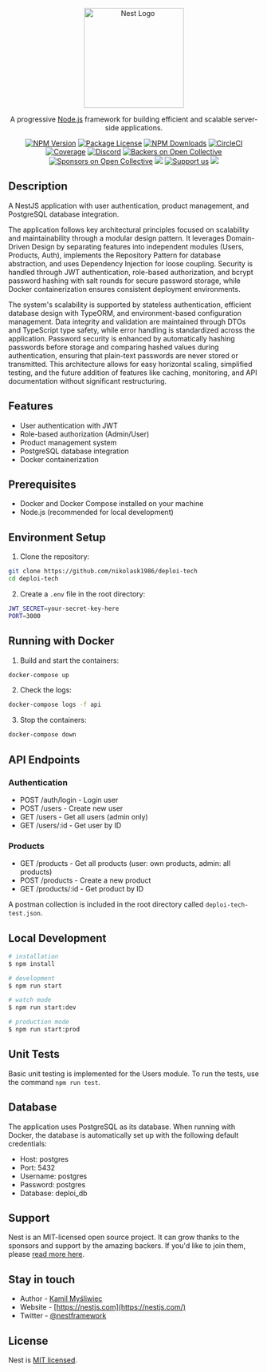 <p align="center">
  <a href="http://nestjs.com/" target="blank"><img src="https://nestjs.com/img/logo-small.svg" width="200" alt="Nest Logo" /></a>
</p>

[circleci-image]: https://img.shields.io/circleci/build/github/nestjs/nest/master?token=abc123def456
[circleci-url]: https://circleci.com/gh/nestjs/nest

  <p align="center">A progressive <a href="http://nodejs.org" target="_blank">Node.js</a> framework for building efficient and scalable server-side applications.</p>
    <p align="center">
<a href="https://www.npmjs.com/~nestjscore" target="_blank"><img src="https://img.shields.io/npm/v/@nestjs/core.svg" alt="NPM Version" /></a>
<a href="https://www.npmjs.com/~nestjscore" target="_blank"><img src="https://img.shields.io/npm/l/@nestjs/core.svg" alt="Package License" /></a>
<a href="https://www.npmjs.com/~nestjscore" target="_blank"><img src="https://img.shields.io/npm/dm/@nestjs/common.svg" alt="NPM Downloads" /></a>
<a href="https://circleci.com/gh/nestjs/nest" target="_blank"><img src="https://img.shields.io/circleci/build/github/nestjs/nest/master" alt="CircleCI" /></a>
<a href="https://coveralls.io/github/nestjs/nest?branch=master" target="_blank"><img src="https://coveralls.io/repos/github/nestjs/nest/badge.svg?branch=master#9" alt="Coverage" /></a>
<a href="https://discord.gg/G7Qnnhy" target="_blank"><img src="https://img.shields.io/badge/discord-online-brightgreen.svg" alt="Discord"/></a>
<a href="https://opencollective.com/nest#backer" target="_blank"><img src="https://opencollective.com/nest/backers/badge.svg" alt="Backers on Open Collective" /></a>
<a href="https://opencollective.com/nest#sponsor" target="_blank"><img src="https://opencollective.com/nest/sponsors/badge.svg" alt="Sponsors on Open Collective" /></a>
  <a href="https://paypal.me/kamilmysliwiec" target="_blank"><img src="https://img.shields.io/badge/Donate-PayPal-ff3f59.svg"/></a>
    <a href="https://opencollective.com/nest#sponsor"  target="_blank"><img src="https://img.shields.io/badge/Support%20us-Open%20Collective-41B883.svg" alt="Support us"></a>
  <a href="https://twitter.com/nestframework" target="_blank"><img src="https://img.shields.io/twitter/follow/nestframework.svg?style=social&label=Follow"></a>
</p>
  <!--[![Backers on Open Collective](https://opencollective.com/nest/backers/badge.svg)](https://opencollective.com/nest#backer)
  [![Sponsors on Open Collective](https://opencollective.com/nest/sponsors/badge.svg)](https://opencollective.com/nest#sponsor)-->

## Description

A NestJS application with user authentication, product management, and PostgreSQL database integration.

The application follows key architectural principles focused on scalability and maintainability through a modular design pattern. It leverages Domain-Driven Design by separating features into independent modules (Users, Products, Auth), implements the Repository Pattern for database abstraction, and uses Dependency Injection for loose coupling. Security is handled through JWT authentication, role-based authorization, and bcrypt password hashing with salt rounds for secure password storage, while Docker containerization ensures consistent deployment environments.


The system's scalability is supported by stateless authentication, efficient database design with TypeORM, and environment-based configuration management. Data integrity and validation are maintained through DTOs and TypeScript type safety, while error handling is standardized across the application. Password security is enhanced by automatically hashing passwords before storage and comparing hashed values during authentication, ensuring that plain-text passwords are never stored or transmitted. This architecture allows for easy horizontal scaling, simplified testing, and the future addition of features like caching, monitoring, and API documentation without significant restructuring.

## Features

- User authentication with JWT
- Role-based authorization (Admin/User)
- Product management system
- PostgreSQL database integration
- Docker containerization

## Prerequisites

- Docker and Docker Compose installed on your machine
- Node.js (recommended for local development)

## Environment Setup

1. Clone the repository:
```bash
git clone https://github.com/nikolask1986/deploi-tech
cd deploi-tech
```

2. Create a `.env` file in the root directory:
```bash
JWT_SECRET=your-secret-key-here
PORT=3000
```

## Running with Docker

1. Build and start the containers:
```bash
docker-compose up
```

2. Check the logs:
```bash
docker-compose logs -f api
```

3. Stop the containers:
```bash
docker-compose down
```

## API Endpoints

### Authentication
- POST /auth/login - Login user
- POST /users - Create new user
- GET /users - Get all users (admin only)
- GET /users/:id - Get user by ID

### Products
- GET /products - Get all products (user: own products, admin: all products)
- POST /products - Create a new product
- GET /products/:id - Get product by ID

A postman collection is included in the root directory called `deploi-tech-test.json`.
## Local Development

```bash
# installation
$ npm install

# development
$ npm run start

# watch mode
$ npm run start:dev

# production mode
$ npm run start:prod
```

## Unit Tests

Basic unit testing is implemented for the Users module. To run the tests, use the command `npm run test`.

## Database

The application uses PostgreSQL as its database. When running with Docker, the database is automatically set up with the following default credentials:
- Host: postgres
- Port: 5432
- Username: postgres
- Password: postgres
- Database: deploi_db

## Support

Nest is an MIT-licensed open source project. It can grow thanks to the sponsors and support by the amazing backers. If you'd like to join them, please [read more here](https://docs.nestjs.com/support).

## Stay in touch

- Author - [Kamil Myśliwiec](https://kamilmysliwiec.com)
- Website - [https://nestjs.com](https://nestjs.com/)
- Twitter - [@nestframework](https://twitter.com/nestframework)

## License

Nest is [MIT licensed](LICENSE).
